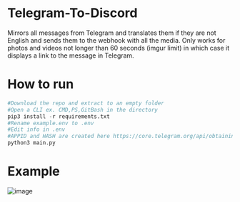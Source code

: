 # Telegram-To-Discord
Mirrors all messages from Telegram and translates them if they are not English and sends them to the webhook with all the media. Only works for photos and videos not longer than 60 seconds (imgur limit) in which case it displays a link to the message in Telegram.

# How to run
```py
#Download the repo and extract to an empty folder
#Open a CLI ex. CMD,PS,GitBash in the directory
pip3 install -r requirements.txt
#Rename example.env to .env
#Edit info in .env
#APPID and HASH are created here https://core.telegram.org/api/obtaining_api_id
python3 main.py
```
# Example
![image](https://user-images.githubusercontent.com/38784343/186721485-0c1b2393-448a-484d-9ed3-44a30d0d4a8a.png)

